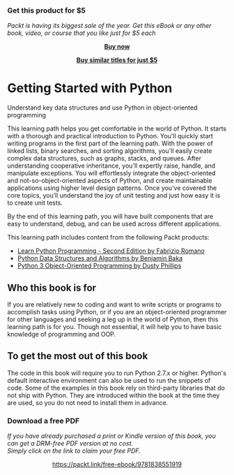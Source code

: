 
### Get this product for $5

<i>Packt is having its biggest sale of the year. Get this eBook or any other book, video, or course that you like just for $5 each</i>


<b><p align='center'>[Buy now](https://packt.link/9781838551919)</p></b>


<b><p align='center'>[Buy similar titles for just $5](https://subscription.packtpub.com/search)</p></b>


# Getting Started with Python
Understand key data structures and use Python in object-oriented programming

This learning path helps you get comfortable in the world of Python. It starts with a thorough and practical introduction to Python. You'll quickly start writing programs in the first part of the learning path. With the power of linked lists, binary searches, and sorting algorithms, you'll easily create complex data structures, such as graphs, stacks, and queues. After understanding cooperative inheritance, you'll expertly raise, handle, and manipulate exceptions. You will effortlessly integrate the object-oriented and not-so-object-oriented aspects of Python, and create maintainable applications using higher level design patterns. Once you've covered the core topics, you’ll
understand the joy of unit testing and just how easy it is to create unit tests.

By the end of this learning path, you will have built components that are easy to understand, debug, and can be used across different applications.

This learning path includes content from the following Packt products:
* [Learn Python Programming - Second Edition by Fabrizio Romano](https://www.packtpub.com/application-development/learn-python-programming-second-edition)
* [Python Data Structures and Algorithms by Benjamin Baka](https://www.packtpub.com/application-development/python-data-structures-and-algorithms)
* [Python 3 Object-Oriented Programming by Dusty Phillips](https://www.packtpub.com/application-development/python-3-object-oriented-programming-third-edition)

## Who this book is for
If you are relatively new to coding and want to write scripts or programs to accomplish tasks using Python, or if you are an object-oriented programmer for other languages and seeking a leg up in the world of Python, then this learning path is for you. Though not essential, it will help you to have basic knowledge of programming and OOP.

## To get the most out of this book
The code in this book will require you to run Python 2.7.x or higher. Python's default interactive environment can also be used to run the snippets of code. Some of the examples in this book rely on third-party libraries that do not ship with Python. They are introduced within the book at the time they are used, so you do not need to install them in advance.
### Download a free PDF

 <i>If you have already purchased a print or Kindle version of this book, you can get a DRM-free PDF version at no cost.<br>Simply click on the link to claim your free PDF.</i>
<p align="center"> <a href="https://packt.link/free-ebook/9781838551919">https://packt.link/free-ebook/9781838551919 </a> </p>